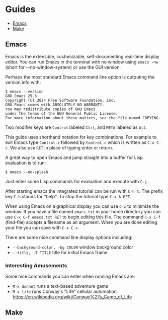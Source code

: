 # Guides

- [Emacs](#emacs)
- [Make](#make)

## Emacs

Emacs is the extensible, customizable, self-documenting real-time
display editor. You can run Emacs in the terminal with no window using
`emacs -nw` (short for --no-window-system) or use the GUI version.

Perhaps the most standard Emacs command line option is outputing the version info with:

```
$ emacs --version
GNU Emacs 29.3
Copyright (C) 2024 Free Software Foundation, Inc.
GNU Emacs comes with ABSOLUTELY NO WARRANTY.
You may redistribute copies of GNU Emacs
under the terms of the GNU General Public License.
For more information about these matters, see the file named COPYING.
```

Two modifier keys are `Control` labeled `Ctrl`, and `META` labeled as `Alt`.

This guide uses shorthand notation for key combinations. For example to
exit Emacs type `Control-x` followed by `Control-c` which is written as
`C-x C-c`. We also use `RET` in place of typing enter or return.

A great way to open Emacs and jump straight into a buffer for Lisp evaluation is to run:

`$ emacs --no-splash`

Just enter some Lisp commands for evaluation and execute with `C-j`.

After starting emacs the integrated tutorial can be run with `C-h t`. The prefix key `C-h`
stands for "help". To stop the tutorial type `C-x k RET`.

When using Emacs on a graphical display you can use `C-z` to minimize the window. If you have
a file named `emacs.txt` in your home directory you can use `C-x C-f emacs.txt RET` to begin
editing this file. The command `C-x C-f` (find-file) accepts a filename as an argument. When
you are done editing your file you can save with `C-x C-s`.

There are some nice command line display options including:

- `--background-color, -bg COLOR`  window background color
- `--title, -T TITLE`  title for initial Emacs frame

### Interesting Amusements

Some nice commands you can enter when running Emacs are:

- `M-x dunnet` runs a text-based adventure game
- `M-x life` runs Conway's "Life" cellular automation <https://en.wikipedia.org/wiki/Conway%27s_Game_of_Life>

## Make
